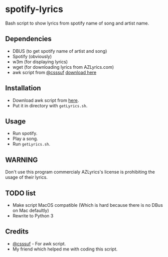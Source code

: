 # spotify-lyrics
Bash script to show lyrics from spotify name of song and artist name.

## Dependencies
* DBUS (to get spotify name of artist and song)
* Spotify (obviously)
* w3m (for displaying lyrics)
* wget (for downloading lyrics from AZLyrics.com)
* awk script from [@csssuf](https://github.com/csssuf) [download here](https://gist.github.com/csssuf/13213f23191b92a7ce77#file-spotify_song-awk)

## Installation
* Download awk script from [here](https://gist.github.com/csssuf/13213f23191b92a7ce77#file-spotify_song-awk).
* Put it in directory with `getLyrics.sh`.

## Usage
* Run spotify.
* Play a song.
* Run `getLyrics.sh`.

## WARNING
Don't use this program commercialy AZLyrics's license is prohibiting the usage of their lyrics.

## TODO list
* Make script MacOS compatible (Which is hard because there is no DBus on Mac defaultly)
* Rewrite to Python 3

## Credits
* [@csssuf](https://github.com/csssuf) - For awk script.
* My friend which helped me with coding this script.
